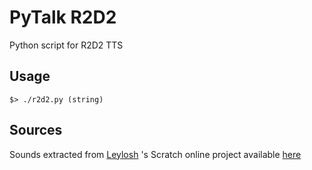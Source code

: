# PyTalk R2D2

Python script for R2D2 TTS

## Usage

````shell
$> ./r2d2.py (string)
````

## Sources

Sounds extracted from [Leylosh](https://scratch.mit.edu/users/Leylosh/)
's Scratch online project available [here](https://scratch.mit.edu/projects/766189/)

